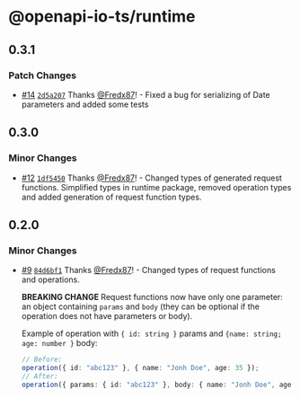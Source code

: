 # @openapi-io-ts/runtime

## 0.3.1

### Patch Changes

- [#14](https://github.com/Fredx87/openapi-io-ts/pull/14) [`2d5a207`](https://github.com/Fredx87/openapi-io-ts/commit/2d5a207d50a35553b68c788a5895f7454620a560) Thanks [@Fredx87](https://github.com/Fredx87)! - Fixed a bug for serializing of Date parameters and added some tests

## 0.3.0

### Minor Changes

- [#12](https://github.com/Fredx87/openapi-io-ts/pull/12) [`1df5450`](https://github.com/Fredx87/openapi-io-ts/commit/1df545029aef4853eb958cffb92cf9f7517acd02) Thanks [@Fredx87](https://github.com/Fredx87)! - Changed types of generated request functions. Simplified types in runtime package, removed operation types and
  added generation of request function types.

## 0.2.0

### Minor Changes

- [#9](https://github.com/Fredx87/openapi-io-ts/pull/9) [`84d6bf1`](https://github.com/Fredx87/openapi-io-ts/commit/84d6bf1cc2cedc0f818fa3e88da71135ee94e58f) Thanks [@Fredx87](https://github.com/Fredx87)! - Changed types of request functions and operations.

  **BREAKING CHANGE**
  Request functions now have only one parameter: an object containing `params` and `body` (they can be optional if the operation
  does not have parameters or body).

  Example of operation with `{ id: string }` params and `{name: string; age: number }` body:

  ```ts
  // Before:
  operation({ id: "abc123" }, { name: "Jonh Doe", age: 35 });
  // After:
  operation({ params: { id: "abc123" }, body: { name: "Jonh Doe", age: 35 } });
  ```

